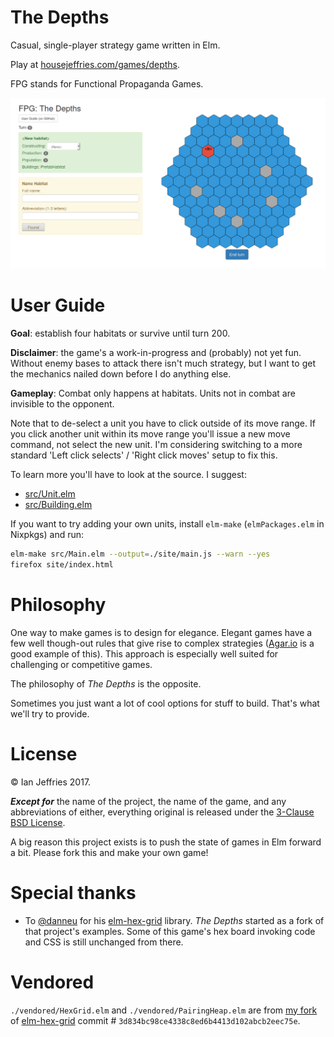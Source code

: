 # The Depths

Casual, single-player strategy game written in Elm.

Play at [housejeffries.com/games/depths](https://housejeffries.com/games/depths).

FPG stands for Functional Propaganda Games.

![screenshot](./screenshot.png)

# User Guide

**Goal**: establish four habitats or survive until turn 200.

**Disclaimer**: the game's a work-in-progress and (probably) not yet fun. Without enemy bases to attack there isn't much strategy, but I want to get the mechanics nailed down before I do anything else.

**Gameplay**: Combat only happens at habitats. Units not in combat are invisible to the opponent.

Note that to de-select a unit you have to click outside of its move range. If you click another unit within its move range you'll issue a new move command, not select the new unit. I'm considering switching to a more standard 'Left click selects' / 'Right click moves' setup to fix this.

To learn more you'll have to look at the source. I suggest:

+ [src/Unit.elm](./src/Unit.elm)
+ [src/Building.elm](./src/Building.elm)

If you want to try adding your own units, install `elm-make` (`elmPackages.elm` in Nixpkgs) and run:

```sh
elm-make src/Main.elm --output=./site/main.js --warn --yes
firefox site/index.html
```

# Philosophy

One way to make games is to design for elegance. Elegant games have a few well though-out rules that give rise to complex strategies ([Agar.io](http://agar.io/) is a good example of this). This approach is especially well suited for challenging or competitive games.

The philosophy of _The Depths_ is the opposite.

Sometimes you just want a lot of cool options for stuff to build. That's what we'll try to provide.

# License

© Ian Jeffries 2017.

_**Except for**_ the name of the project, the name of the game, and any abbreviations of either, everything original is released under the [3-Clause BSD License](https://opensource.org/licenses/BSD-3-Clause).

A big reason this project exists is to push the state of games in Elm forward a bit. Please fork this and make your own game!

# Special thanks

+ To [@danneu](https://github.com/danneu/elm-hex-grid) for his [elm-hex-grid](https://github.com/danneu/elm-hex-grid) library. _The Depths_ started as a fork of that project's examples. Some of this game's hex board invoking code and CSS is still unchanged from there.

# Vendored

`./vendored/HexGrid.elm` and `./vendored/PairingHeap.elm` are from [my fork](https://github.com/seagreen/elm-hex-grid) of [elm-hex-grid](https://github.com/danneu/elm-hex-grid) commit # `3d834bc98ce4338c8ed6b4413d102abcb2eec75e`.
